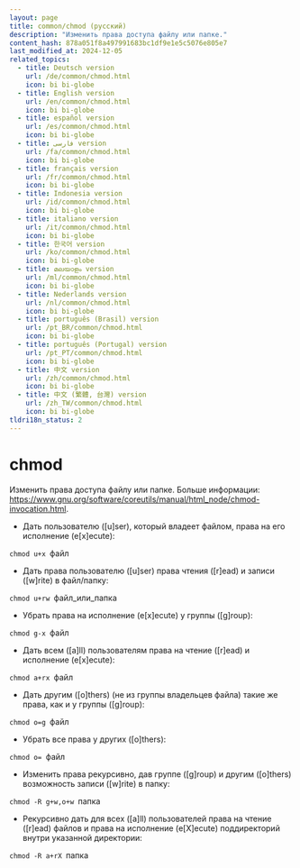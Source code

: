 ```yaml
---
layout: page
title: common/chmod (русский)
description: "Изменить права доступа файлу или папке."
content_hash: 878a051f8a497991683bc1df9e1e5c5076e805e7
last_modified_at: 2024-12-05
related_topics:
  - title: Deutsch version
    url: /de/common/chmod.html
    icon: bi bi-globe
  - title: English version
    url: /en/common/chmod.html
    icon: bi bi-globe
  - title: español version
    url: /es/common/chmod.html
    icon: bi bi-globe
  - title: فارسی version
    url: /fa/common/chmod.html
    icon: bi bi-globe
  - title: français version
    url: /fr/common/chmod.html
    icon: bi bi-globe
  - title: Indonesia version
    url: /id/common/chmod.html
    icon: bi bi-globe
  - title: italiano version
    url: /it/common/chmod.html
    icon: bi bi-globe
  - title: 한국어 version
    url: /ko/common/chmod.html
    icon: bi bi-globe
  - title: മലയാളം version
    url: /ml/common/chmod.html
    icon: bi bi-globe
  - title: Nederlands version
    url: /nl/common/chmod.html
    icon: bi bi-globe
  - title: português (Brasil) version
    url: /pt_BR/common/chmod.html
    icon: bi bi-globe
  - title: português (Portugal) version
    url: /pt_PT/common/chmod.html
    icon: bi bi-globe
  - title: 中文 version
    url: /zh/common/chmod.html
    icon: bi bi-globe
  - title: 中文 (繁體, 台灣) version
    url: /zh_TW/common/chmod.html
    icon: bi bi-globe
tldri18n_status: 2
---
```

# chmod

Изменить права доступа файлу или папке.
Больше информации: <https://www.gnu.org/software/coreutils/manual/html_node/chmod-invocation.html>.

- Дать пользователю ([u]ser), который владеет файлом, права на его исполнение (e[x]ecute):

`chmod u+x `<span class="tldr-var badge badge-pill bg-dark-lm bg-white-dm text-white-lm text-dark-dm font-weight-bold">файл</span>

- Дать права пользователю ([u]ser) права чтения ([r]ead) и записи ([w]rite) в файл/папку:

`chmod u+rw `<span class="tldr-var badge badge-pill bg-dark-lm bg-white-dm text-white-lm text-dark-dm font-weight-bold">файл_или_папка</span>

- Убрать права на исполнение (e[x]ecute) у группы ([g]roup):

`chmod g-x `<span class="tldr-var badge badge-pill bg-dark-lm bg-white-dm text-white-lm text-dark-dm font-weight-bold">файл</span>

- Дать всем ([a]ll) пользователям права на чтение ([r]ead) и исполнение (e[x]ecute):

`chmod a+rx `<span class="tldr-var badge badge-pill bg-dark-lm bg-white-dm text-white-lm text-dark-dm font-weight-bold">файл</span>

- Дать другим ([o]thers) (не из группы владельцев файла) такие же права, как и у группы ([g]roup):

`chmod o=g `<span class="tldr-var badge badge-pill bg-dark-lm bg-white-dm text-white-lm text-dark-dm font-weight-bold">файл</span>

- Убрать все права у других ([o]thers):

`chmod o= `<span class="tldr-var badge badge-pill bg-dark-lm bg-white-dm text-white-lm text-dark-dm font-weight-bold">файл</span>

- Изменить права рекурсивно, дав группе ([g]roup) и другим ([o]thers) возможность записи ([w]rite) в папку:

`chmod -R g+w,o+w `<span class="tldr-var badge badge-pill bg-dark-lm bg-white-dm text-white-lm text-dark-dm font-weight-bold">папка</span>

- Рекурсивно дать для всех ([a]ll) пользователей права на чтение ([r]ead) файлов и права на исполнение (e[X]ecute) поддиректорий внутри указанной директории:

`chmod -R a+rX `<span class="tldr-var badge badge-pill bg-dark-lm bg-white-dm text-white-lm text-dark-dm font-weight-bold">папка</span>
